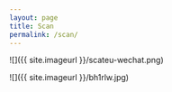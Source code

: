 ```yaml
---
layout: page
title: Scan
permalink: /scan/
---
```


![]({{ site.imageurl }}/scateu-wechat.png)

![]({{ site.imageurl }}/bh1rlw.jpg)

